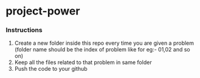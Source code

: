 # project-power

### Instructions
1. Create a new folder inside this repo every time you are given a problem (folder name should be the index of problem like for eg:- 01,02 and so on)
2. Keep all the files related to that problem in same folder
3. Push the code to your github
